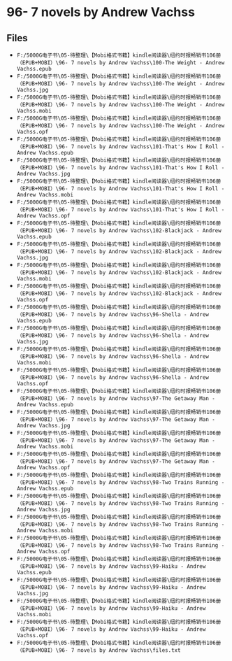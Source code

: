 # 96- 7 novels by Andrew Vachss

## Files

- `F:/5000G电子书\05-待整理\【Mobi格式书籍】kindle阅读器\纽约时报畅销书106册（EPUB+MOBI）\96- 7 novels by Andrew Vachss\100-The Weight - Andrew Vachss.epub`
- `F:/5000G电子书\05-待整理\【Mobi格式书籍】kindle阅读器\纽约时报畅销书106册（EPUB+MOBI）\96- 7 novels by Andrew Vachss\100-The Weight - Andrew Vachss.jpg`
- `F:/5000G电子书\05-待整理\【Mobi格式书籍】kindle阅读器\纽约时报畅销书106册（EPUB+MOBI）\96- 7 novels by Andrew Vachss\100-The Weight - Andrew Vachss.mobi`
- `F:/5000G电子书\05-待整理\【Mobi格式书籍】kindle阅读器\纽约时报畅销书106册（EPUB+MOBI）\96- 7 novels by Andrew Vachss\100-The Weight - Andrew Vachss.opf`
- `F:/5000G电子书\05-待整理\【Mobi格式书籍】kindle阅读器\纽约时报畅销书106册（EPUB+MOBI）\96- 7 novels by Andrew Vachss\101-That's How I Roll - Andrew Vachss.epub`
- `F:/5000G电子书\05-待整理\【Mobi格式书籍】kindle阅读器\纽约时报畅销书106册（EPUB+MOBI）\96- 7 novels by Andrew Vachss\101-That's How I Roll - Andrew Vachss.jpg`
- `F:/5000G电子书\05-待整理\【Mobi格式书籍】kindle阅读器\纽约时报畅销书106册（EPUB+MOBI）\96- 7 novels by Andrew Vachss\101-That's How I Roll - Andrew Vachss.mobi`
- `F:/5000G电子书\05-待整理\【Mobi格式书籍】kindle阅读器\纽约时报畅销书106册（EPUB+MOBI）\96- 7 novels by Andrew Vachss\101-That's How I Roll - Andrew Vachss.opf`
- `F:/5000G电子书\05-待整理\【Mobi格式书籍】kindle阅读器\纽约时报畅销书106册（EPUB+MOBI）\96- 7 novels by Andrew Vachss\102-Blackjack - Andrew Vachss.epub`
- `F:/5000G电子书\05-待整理\【Mobi格式书籍】kindle阅读器\纽约时报畅销书106册（EPUB+MOBI）\96- 7 novels by Andrew Vachss\102-Blackjack - Andrew Vachss.jpg`
- `F:/5000G电子书\05-待整理\【Mobi格式书籍】kindle阅读器\纽约时报畅销书106册（EPUB+MOBI）\96- 7 novels by Andrew Vachss\102-Blackjack - Andrew Vachss.mobi`
- `F:/5000G电子书\05-待整理\【Mobi格式书籍】kindle阅读器\纽约时报畅销书106册（EPUB+MOBI）\96- 7 novels by Andrew Vachss\102-Blackjack - Andrew Vachss.opf`
- `F:/5000G电子书\05-待整理\【Mobi格式书籍】kindle阅读器\纽约时报畅销书106册（EPUB+MOBI）\96- 7 novels by Andrew Vachss\96-Shella - Andrew Vachss.epub`
- `F:/5000G电子书\05-待整理\【Mobi格式书籍】kindle阅读器\纽约时报畅销书106册（EPUB+MOBI）\96- 7 novels by Andrew Vachss\96-Shella - Andrew Vachss.jpg`
- `F:/5000G电子书\05-待整理\【Mobi格式书籍】kindle阅读器\纽约时报畅销书106册（EPUB+MOBI）\96- 7 novels by Andrew Vachss\96-Shella - Andrew Vachss.mobi`
- `F:/5000G电子书\05-待整理\【Mobi格式书籍】kindle阅读器\纽约时报畅销书106册（EPUB+MOBI）\96- 7 novels by Andrew Vachss\96-Shella - Andrew Vachss.opf`
- `F:/5000G电子书\05-待整理\【Mobi格式书籍】kindle阅读器\纽约时报畅销书106册（EPUB+MOBI）\96- 7 novels by Andrew Vachss\97-The Getaway Man - Andrew Vachss.epub`
- `F:/5000G电子书\05-待整理\【Mobi格式书籍】kindle阅读器\纽约时报畅销书106册（EPUB+MOBI）\96- 7 novels by Andrew Vachss\97-The Getaway Man - Andrew Vachss.jpg`
- `F:/5000G电子书\05-待整理\【Mobi格式书籍】kindle阅读器\纽约时报畅销书106册（EPUB+MOBI）\96- 7 novels by Andrew Vachss\97-The Getaway Man - Andrew Vachss.mobi`
- `F:/5000G电子书\05-待整理\【Mobi格式书籍】kindle阅读器\纽约时报畅销书106册（EPUB+MOBI）\96- 7 novels by Andrew Vachss\97-The Getaway Man - Andrew Vachss.opf`
- `F:/5000G电子书\05-待整理\【Mobi格式书籍】kindle阅读器\纽约时报畅销书106册（EPUB+MOBI）\96- 7 novels by Andrew Vachss\98-Two Trains Running - Andrew Vachss.epub`
- `F:/5000G电子书\05-待整理\【Mobi格式书籍】kindle阅读器\纽约时报畅销书106册（EPUB+MOBI）\96- 7 novels by Andrew Vachss\98-Two Trains Running - Andrew Vachss.jpg`
- `F:/5000G电子书\05-待整理\【Mobi格式书籍】kindle阅读器\纽约时报畅销书106册（EPUB+MOBI）\96- 7 novels by Andrew Vachss\98-Two Trains Running - Andrew Vachss.mobi`
- `F:/5000G电子书\05-待整理\【Mobi格式书籍】kindle阅读器\纽约时报畅销书106册（EPUB+MOBI）\96- 7 novels by Andrew Vachss\98-Two Trains Running - Andrew Vachss.opf`
- `F:/5000G电子书\05-待整理\【Mobi格式书籍】kindle阅读器\纽约时报畅销书106册（EPUB+MOBI）\96- 7 novels by Andrew Vachss\99-Haiku - Andrew Vachss.epub`
- `F:/5000G电子书\05-待整理\【Mobi格式书籍】kindle阅读器\纽约时报畅销书106册（EPUB+MOBI）\96- 7 novels by Andrew Vachss\99-Haiku - Andrew Vachss.jpg`
- `F:/5000G电子书\05-待整理\【Mobi格式书籍】kindle阅读器\纽约时报畅销书106册（EPUB+MOBI）\96- 7 novels by Andrew Vachss\99-Haiku - Andrew Vachss.mobi`
- `F:/5000G电子书\05-待整理\【Mobi格式书籍】kindle阅读器\纽约时报畅销书106册（EPUB+MOBI）\96- 7 novels by Andrew Vachss\99-Haiku - Andrew Vachss.opf`
- `F:/5000G电子书\05-待整理\【Mobi格式书籍】kindle阅读器\纽约时报畅销书106册（EPUB+MOBI）\96- 7 novels by Andrew Vachss\files.txt`
